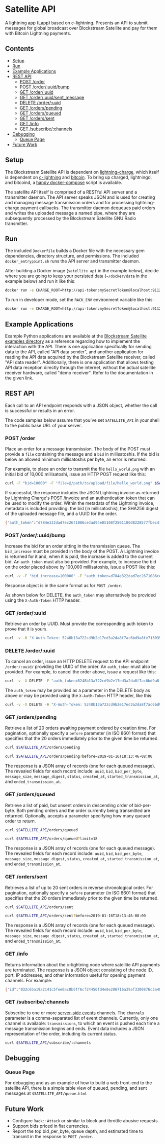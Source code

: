 # Satellite API

A lightning app (Lapp) based on c-lightning. Presents an API to submit messages for global broadcast over Blockstream Satellite and pay for them with Bitcoin Lightning payments.

<!-- markdown-toc start - Don't edit this section. Run M-x markdown-toc-generate-toc again -->
## Contents

- [Setup](#setup)
- [Run](#run)
- [Example Applications](#example-applications)
- [REST API](#rest-api)
    - [POST /order](#post-order)
    - [POST /order/:uuid/bump](#post-orderuuidbump)
    - [GET /order/:uuid](#get-orderuuid)
    - [GET /order/:uuid/sent_message](#get-orderuuidsentmessage)
    - [DELETE /order/:uuid](#delete-orderuuid)
    - [GET /orders/pending](#get-orderspending)
    - [GET /orders/queued](#get-ordersqueued)
    - [GET /orders/sent](#get-orderssent)
    - [GET /info](#get-info)
    - [GET /subscribe/:channels](#get-subscribechannels)
- [Debugging](#debugging)
    - [Queue Page](#queue-page)
- [Future Work](#future-work)

<!-- markdown-toc end -->

## Setup

The Blockstream Satellite API is dependent on [lightning-charge](https://github.com/ElementsProject/lightning-charge), which itself is dependent on [c-lightning](https://github.com/ElementsProject/lightning) and [bitcoin](https://github.com/bitcoin/bitcoin). To bring up charged, lightningd, and bitcoind, a [handy docker-compose](https://github.com/DeviaVir/blc-docker) script is available.

The satellite API itself is comprised of a RESTful API server and a transmitter daemon. The API server speaks JSON and is used for creating and managing message transmission orders and for processing lightning-charge payment callbacks. The transmitter daemon dequeues paid orders and writes the uploaded message a named pipe, where they are subsequently processed by the Blockstream Satellite GNU Radio transmitter.

## Run ##

The included `Dockerfile` builds a Docker file with the necessary gem dependencies, directory structure, and permissions. The included `docker_entrypoint.sh` runs the API server and transmitter daemon.

After building a Docker image (`satellite_api` in the example below), decide where you are going to keep your persisted data (`~/docker/data` in the example below) and run it like this:

```bash
docker run -e CHARGE_ROOT=http://api-token:mySecretToken@localhost:9112 -e CALLBACK_URI_ROOT=http://my.public.ip:9292 -u `id -u` -v ~/docker/data:/data -p 9292:9292 -it satellite_api
```

To run in developer mode, set the `RACK_ENV` environment variable like this:

```bash
docker run -e CHARGE_ROOT=http://api-token:mySecretToken@localhost:9112 -e CALLBACK_URI_ROOT=http://my.public.ip:9292 -e RACK_ENV=development -u `id -u` -v ~/docker/data:/data -p 9292:9292 -it satellite_api
```

## Example Applications

Example Python applications are available at the [Blockstream Satellite examples directory](https://github.com/Blockstream/satellite/tree/master/api/examples) as a reference regarding how to implement the interaction with the API. There is one application specifically for sending data to the API, called "API data sender", and another application for reading the API data acquired by the Blockstream Satellite receiver, called "API data reader". Additionally, there is one application that allows testing API data reception directly through the internet, without the actual satellite receiver hardware, called "demo receiver". Refer to the documentation in the given link.

## REST API ##

Each call to an API endpoint responds with a JSON object, whether the call is successful or results in an error.

The code samples below assume that you've set `SATELLITE_API` in your shell to the public base URL of your server.

### POST /order ###

Place an order for a message transmission. The body of the POST must provide a `file` containing the message and a `bid` in millisatoshis. If the bid is below an allowed minimum millisatoshis per byte, an error is returned.

For example, to place an order to transmit the file `hello_world.png` with an initial bid of 10,000 millisatoshi, issue an HTTP POST request like this:

```bash
curl -F "bid=10000" -F "file=@/path/to/upload/file/hello_world.png" $SATELLITE_API/order
```

If successful, the response includes the JSON Lightning invoice as returned by Lightning Charge's [POST /invoice](https://github.com/ElementsProject/lightning-charge#post-invoice) and an authentication token that can be used to modify the order. Within the metadata of the Lightning invoice, metadata is included providing: the bid (in millisatoshis), the SHA256 digest of the uploaded message file, and a UUID for the order.

```bash
{"auth_token":"d784e322dad7ec2671086ce3ad94e05108f2501180d8228577fbec4115774750","uuid":"409348bc-6af0-4999-b715-4136753979df","lightning_invoice":{"id":"N0LOTYc9j0gWtQVjVW7pK","msatoshi":"514200","description":"BSS Test","rhash":"5e5c9d111bc76ce4bf9b211f12ca2d9b66b81ae9839b4e530b16cedbef653a3a","payreq":"lntb5142n1pd78922pp5tewf6ygmcakwf0umyy039j3dndntsxhfswd5u5ctzm8dhmm98gaqdqdgff4xgz5v4ehgxqzjccqp286gfgrcpvzl04sdg2f9sany7ptc5aracnd6kvr2nr0e0x5ajpmfhsjkqzw679ytqgnt6w4490jjrgcvuemz790salqyz9far68cpqtgq3q23el","expires_at":1541642146,"created_at":1541641546,"metadata":{"sha256_message_digest":"0e2bddf3bba1893b5eef660295ef12d6fc72870da539c328cf24e9e6dbb00f00","uuid":"409348bc-6af0-4999-b715-4136753979df"},"status":"unpaid"}}
```

### POST /order/:uuid/bump ###

Increase the bid for an order sitting in the transmission queue. The `bid_increase` must be provided in the body of the POST. A Lightning invoice is returned for it and, when it is paid, the increase is added to the current bid. An `auth_token` must also be provided. For example, to increase the bid on the order placed above by 100,000 millisatoshis, issue a POST like this:

```bash
curl -v -F "bid_increase=100000" -F "auth_token=d784e322dad7ec2671086ce3ad94e05108f2501180d8228577fbec4115774750" $SATELLITE_API/order/409348bc-6af0-4999-b715-4136753979df/bump
```

Response object is in the same format as for `POST /order`.

As shown below for DELETE, the `auth_token` may alternatively be provided using the `X-Auth-Token` HTTP header.

### GET /order/:uuid ###

Retrieve an order by UUID. Must provide the corresponding auth token to prove that it is yours.

```bash
curl -v -H "X-Auth-Token: 5248b13a722cd9b2e17ed3a2da8f7ac6bd9a8fe7130357615e074596e3d5872f" $SATELLITE_API/order/409348bc-6af0-4999-b715-4136753979df
```

### DELETE /order/:uuid ###

To cancel an order, issue an HTTP DELETE request to the API endpoint `/order/:uuid/` providing the UUID of the order. An `auth_token` must also be provided. For example, to cancel the order above, issue a request like this:

```bash
curl -v -X DELETE -F "auth_token=5248b13a722cd9b2e17ed3a2da8f7ac6bd9a8fe7130357615e074596e3d5872f" $SATELLITE_API/order/409348bc-6af0-4999-b715-4136753979df
```

The `auth_token` may be provided as a parameter in the DELETE body as above or may be provided using the `X-Auth-Token` HTTP header, like this:

```bash
curl -v -X DELETE -H "X-Auth-Token: 5248b13a722cd9b2e17ed3a2da8f7ac6bd9a8fe7130357615e074596e3d5872f" $SATELLITE_API/order/409348bc-6af0-4999-b715-4136753979df
```

### GET /orders/pending  ###

Retrieve a list of 20 orders awaiting payment ordered by creation time. For pagination, optionally specify a `before` parameter (in ISO 8601 format) that specifies that the 20 orders immediately prior to the given time be returned.

```bash
curl $SATELLITE_API/orders/pending
```

```bash
curl $SATELLITE_API/orders/pending?before=2019-01-16T18:13:46-08:00
```

The response is a JSON array of records (one for each queued message). The revealed fields for each record include: `uuid`, `bid`, `bid_per_byte`, `message_size`, `message_digest`, `status`, `created_at`, `started_transmission_at`, and `ended_transmission_at`.

### GET /orders/queued  ###

Retrieve a list of paid, but unsent orders in descending order of bid-per-byte. Both pending orders and the order currently being transmitted are returned. Optionally, accepts a parameter specifying how many queued order to return.

```bash
curl $SATELLITE_API/orders/queued
```

```bash
curl $SATELLITE_API/orders/queued?limit=18
```

The response is a JSON array of records (one for each queued message). The revealed fields for each record include: `uuid`, `bid`, `bid_per_byte`, `message_size`, `message_digest`, `status`, `created_at`, `started_transmission_at`, and `ended_transmission_at`.

### GET /orders/sent  ###

Retrieves a list of up to 20 sent orders in reverse chronological order. For pagination, optionally specify a `before` parameter (in ISO 8601 format) that specifies that the 20 orders immediately prior to the given time be returned.

```bash
curl $SATELLITE_API/orders/sent
```

```bash
curl $SATELLITE_API/orders/sent?before=2019-01-16T18:13:46-08:00
```

The response is a JSON array of records (one for each queued message). The revealed fields for each record include: `uuid`, `bid`, `bid_per_byte`, `message_size`, `message_digest`, `status`, `created_at`, `started_transmission_at`, and `ended_transmission_at`.

### GET /info

Returns information about the c-lightning node where satellite API payments are terminated. The response is a JSON object consisting of the node ID, port, IP addresses, and other information useful for opening payment channels. For example:

```bash
{"id":"032c6ba19a2141c5fee6ac8b6ff6cf24456fd4e8e206716a39af3300876c3a4835","port":42259,"address":[],"version":"v0.5.2-2016-11-21-1937-ge97ee3d","blockheight":434,"network":"regtest"}
```

### GET /subscribe/:channels

Subscribe to one or more [server-side events](https://en.wikipedia.org/wiki/Server-sent_events) channels. The `channels` parameter is a comma-separated list of event channels. Currently, only one channel is available: `transmissions`, to which an event is pushed each time a message transmission begins and ends. Event data includes a JSON representation of the order, including its current status.

```bash
curl $SATELLITE_API/subscribe/:channels
```

## Debugging ##

### Queue Page ###

For debugging and as an example of how to build a web front-end to the satellite API, there is a simple table view of queued, pending, and sent messages at `$SATELLITE_API/queue.html`

## Future Work ##

* Configure `Rack::Attack` or similar to block and throttle abusive requests.
* Support bids priced in fiat currencies.
* Report the top bid_per_byte, queue depth, and estimated time to transmit in the response to `POST /order`.
